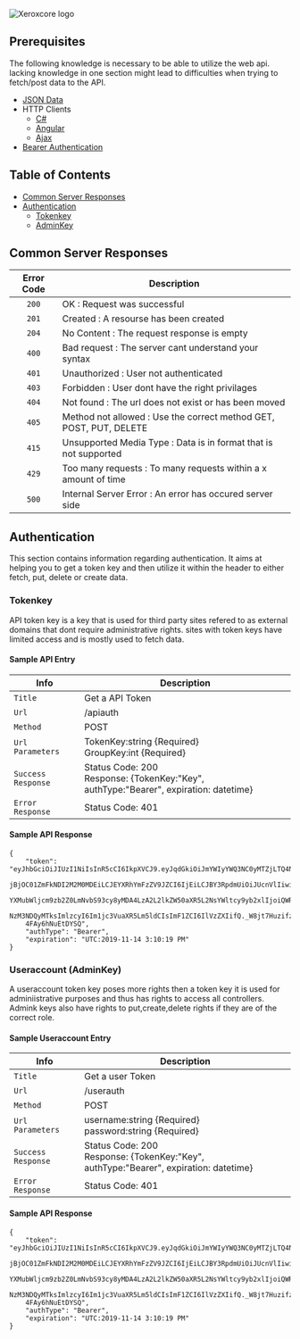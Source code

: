 ![Xeroxcore logo](https://github.com/Xeroxcore/Xeroxcore/blob/master/resources/images/Xeroxcore_Logo.png)

## Prerequisites

The following knowledge is necessary to be able to utilize the web api.
lacking knowledge in one section might lead to difficulties when trying
to fetch/post data to the API.

- [JSON Data](https://www.json.org/)
- HTTP Clients
  - [C#](https://docs.microsoft.com/en-us/dotnet/api/system.net.http.httpclient?view=netframework-4.8)
  - [Angular](https://angular.io/guide/http)
  - [Ajax](https://www.w3schools.com/js/js_ajax_http_send.asp)
- [Bearer Authentication](https://tools.ietf.org/html/rfc6750#section-2.1)

<!--ts-->

## Table of Contents

- [Common Server Responses](#common-server-responses)
- [Authentication](#Authentication)
  - [Tokenkey](#Tokenkey)
  - [AdminKey](#useraccount-adminkey)
    <!--te-->

## Common Server Responses

| Error Code | Description                                                        |
| :--------: | ------------------------------------------------------------------ |
|   `200`    | OK : Request was successful                                        |
|   `201`    | Created : A resourse has been created                              |
|   `204`    | No Content : The request response is empty                         |
|   `400`    | Bad request : The server cant understand your syntax               |
|   `401`    | Unauthorized : User not authenticated                              |
|   `403`    | Forbidden : User dont have the right privilages                    |
|   `404`    | Not found : The url does not exist or has been moved               |
|   `405`    | Method not allowed : Use the correct method GET, POST, PUT, DELETE |
|   `415`    | Unsupported Media Type : Data is in format that is not supported   |
|   `429`    | Too many requests : To many requests within a x amount of time     |
|   `500`    | Internal Server Error : An error has occured server side           |

## Authentication

This section contains information regarding authentication. It aims at
helping you to get a token key and then utilize it within the header to
either fetch, put, delete or create data.

### Tokenkey

API token key is a key that is used for third party sites refered to as
external domains that dont require administrative rights. sites with
token keys have limited access and is mostly used to fetch data.

#### Sample API Entry

| Info               | Description                                                                                |
| ------------------ | ------------------------------------------------------------------------------------------ |
| `Title`            | Get a API Token                                                                            |
| `Url`              | /apiauth                                                                                   |
| `Method`           | POST                                                                                       |
| `Url Parameters`   | TokenKey:string {Required} <br/> GroupKey:int {Required}                                   |
| `Success Response` | Status Code: 200 <br/> Response: {TokenKey:"Key", authType:"Bearer", expiration: datetime} |
| `Error Response`   | Status Code: 401                                                                           |

#### Sample API Response

```
{
    "token": "eyJhbGciOiJIUzI1NiIsInR5cCI6IkpXVCJ9.eyJqdGkiOiJmYWIyYWQ3NC0yMTZjLTQ4N2MtY
    jBjOC01ZmFkNDI2M2M0MDEiLCJEYXRhYmFzZV9JZCI6IjEiLCJBY3RpdmUiOiJUcnVlIiwiaHR0cDovL3NjaGVt
    YXMubWljcm9zb2Z0LmNvbS93cy8yMDA4LzA2L2lkZW50aXR5L2NsYWltcy9yb2xlIjoiQWRtaW4iLCJleHAiOjE1
    NzM3NDQyMTksImlzcyI6Im1jc3VuaXR5Lm5ldCIsImF1ZCI6IlVzZXIifQ._W8jt7HuzifzEartVSCbDkVKAeFKx
    4FAy6hNuEtDYSQ",
    "authType": "Bearer",
    "expiration": "UTC:2019-11-14 3:10:19 PM"
}
```

### Useraccount (AdminKey)

A useraccount token key poses more rights then a token key it is used for
adminiistrative purposes and thus has rights to access all controllers.
Admink keys also have rights to put,create,delete rights if they are of the
correct role.

#### Sample Useraccount Entry

| Info               | Description                                                                                |
| ------------------ | ------------------------------------------------------------------------------------------ |
| `Title`            | Get a user Token                                                                           |
| `Url`              | /userauth                                                                                  |
| `Method`           | POST                                                                                       |
| `Url Parameters`   | username:string {Required} <br/> password:string {Required}                                |
| `Success Response` | Status Code: 200 <br/> Response: {TokenKey:"Key", authType:"Bearer", expiration: datetime} |
| `Error Response`   | Status Code: 401                                                                           |

#### Sample API Response

```
{
    "token": "eyJhbGciOiJIUzI1NiIsInR5cCI6IkpXVCJ9.eyJqdGkiOiJmYWIyYWQ3NC0yMTZjLTQ4N2MtY
    jBjOC01ZmFkNDI2M2M0MDEiLCJEYXRhYmFzZV9JZCI6IjEiLCJBY3RpdmUiOiJUcnVlIiwiaHR0cDovL3NjaGVt
    YXMubWljcm9zb2Z0LmNvbS93cy8yMDA4LzA2L2lkZW50aXR5L2NsYWltcy9yb2xlIjoiQWRtaW4iLCJleHAiOjE1
    NzM3NDQyMTksImlzcyI6Im1jc3VuaXR5Lm5ldCIsImF1ZCI6IlVzZXIifQ._W8jt7HuzifzEartVSCbDkVKAeFKx
    4FAy6hNuEtDYSQ",
    "authType": "Bearer",
    "expiration": "UTC:2019-11-14 3:10:19 PM"
}
```
